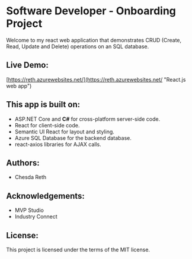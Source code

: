 # Software Developer - Onboarding Project

Welcome to my react web application that demonstrates CRUD (Create, Read, Update and Delete) operations on an SQL database. 

## Live Demo: 
[https://reth.azurewebsites.net/](https://reth.azurewebsites.net/ "React.js web app")

## This app is built on:

* ASP.NET Core and **C#** for cross-platform server-side code.
* React for client-side code.
* Semantic UI React for layout and styling.
* Azure SQL Database for the backend database.
* react-axios libraries for AJAX calls.

## Authors: 
* Chesda Reth

## Acknowledgements: 
* MVP Studio
* Industry Connect


## License: 

This project is licensed under the terms of the MIT license.
